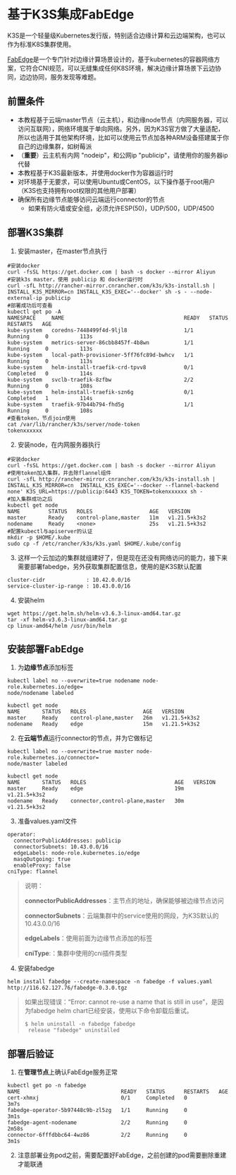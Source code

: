 # 基于K3S集成FabEdge

K3S是一个轻量级Kubernetes发行版，特别适合边缘计算和云边端架构，也可以作为标准K8S集群使用。

[FabEdge](https://github.com/FabEdge/fabedge)是一个专门针对边缘计算场景设计的，基于kubernetes的容器网络方案，它符合CNI规范，可以无缝集成任何K8S环境，解决边缘计算场景下云边协同，边边协同，服务发现等难题。

## 前置条件

- 本教程基于云端master节点（云主机），和边缘node节点（内网服务器，可以访问互联网），网络环境属于单向网络。另外，因为K3S官方做了大量适配，所以也适用于其他架构环境，比如可以使用云节点加各种ARM设备搭建属于你自己的边缘集群，如树莓派
- （**重要**）云主机有内网 "nodeip"，和公网ip "publicip"，请使用你的服务器ip代替
- 本教程基于K3S最新版本，并使用docker作为容器运行时
- 对环境基于无要求，可以使用Ubuntu或CentOS，以下操作基于root用户（K3S也支持拥有root权限的其他用户部署）
- 确保所有边缘节点能够访问云端运行connector的节点
   - 如果有防火墙或安全组，必须允许ESP(50)，UDP/500，UDP/4500

## 部署K3S集群

1. 安装master，在master节点执行

```shell
#安装docker
curl -fsSL https://get.docker.com | bash -s docker --mirror Aliyun
#安装k3s master，使用 publicip 和 docker运行时
curl -sfL http://rancher-mirror.cnrancher.com/k3s/k3s-install.sh | INSTALL_K3S_MIRROR=cn INSTALL_K3S_EXEC='--docker' sh -s - --node-external-ip publicip
#部署成功后可查看
kubectl get po -A
NAMESPACE     NAME                                      READY   STATUS      RESTARTS   AGE
kube-system   coredns-7448499f4d-9ljl8                  1/1     Running     0          113s
kube-system   metrics-server-86cbb8457f-4b8wn           1/1     Running     0          113s
kube-system   local-path-provisioner-5ff76fc89d-bwhcv   1/1     Running     0          113s
kube-system   helm-install-traefik-crd-tpvv8            0/1     Completed   0          114s
kube-system   svclb-traefik-8zfbw                       2/2     Running     0          108s
kube-system   helm-install-traefik-szn6g                0/1     Completed   1          114s
kube-system   traefik-97b44b794-fhd5g                   1/1     Running     0          108s
#查看token，节点join使用
cat /var/lib/rancher/k3s/server/node-token
tokenxxxxxx
```
2. 安装node，在内网服务器执行
```shell
#安装docker
curl -fsSL https://get.docker.com | bash -s docker --mirror Aliyun
#使用token加入集群，并去除flannel组件
curl -sfL http://rancher-mirror.cnrancher.com/k3s/k3s-install.sh | INSTALL_K3S_MIRROR=cn  INSTALL_K3S_EXEC='--docker --flannel-backend none' K3S_URL=https://publicip:6443 K3S_TOKEN=tokenxxxxxx sh -
#加入集群成功之后
kubectl get node
NAME         STATUS   ROLES                  AGE   VERSION
master       Ready    control-plane,master   11m   v1.21.5+k3s2
nodename     Ready    <none>                 25s   v1.21.5+k3s2
#配置kubectl与apiserver的认证
mkdir -p $HOME/.kube
sudo cp -f /etc/rancher/k3s/k3s.yaml $HOME/.kube/config
```

3. 这样一个云加边的集群就组建好了，但是现在还没有网络访问的能力，接下来需要部署fabedge，另外获取集群配置信息，使用的是K3S默认配置
```shell
cluster-cidr             : 10.42.0.0/16
service-cluster-ip-range : 10.43.0.0/16
```
4. 安装helm

```shell
wget https://get.helm.sh/helm-v3.6.3-linux-amd64.tar.gz
tar -xf helm-v3.6.3-linux-amd64.tar.gz
cp linux-amd64/helm /usr/bin/helm 
```

## 安装部署FabEdge

1. 为**边缘节点**添加标签
```shell
kubectl label no --overwrite=true nodename node-role.kubernetes.io/edge=
node/nodename labeled
   
kubectl get node
NAME       STATUS   ROLES                  AGE   VERSION
master     Ready    control-plane,master   26m   v1.21.5+k3s2
nodename   Ready    edge                   15m   v1.21.5+k3s2
```

2. 在**云端节点**运行connector的节点，并为它做标记
```shell
kubectl label no --overwrite=true master node-role.kubernetes.io/connector=
node/master labeled

kubectl get node
NAME       STATUS   ROLES                            AGE   VERSION
master     Ready    edge                             19m   v1.21.5+k3s2
nodename   Ready    connector,control-plane,master   30m   v1.21.5+k3s2
```

3. 准备values.yaml文件
```shell
operator:
  connectorPublicAddresses: publicip
  connectorSubnets: 10.43.0.0/16
  edgeLabels: node-role.kubernetes.io/edge
  masqOutgoing: true
  enableProxy: false
cniType: flannel
```
> 说明：
>
> **connectorPublicAddresses**：主节点的地址，确保能够被边缘节点访问
>
> **connectorSubnets**：云端集群中的service使用的网段，为K3S默认的10.43.0.0/16
>
> **edgeLabels**：使用前面为边缘节点添加的标签
>
> **cniType**:：集群中使用的cni插件类型

4. 安装fabedge 

```shell
helm install fabedge --create-namespace -n fabedge -f values.yaml http://116.62.127.76/fabedge-0.3.0.tgz
```
> 如果出现错误：“Error: cannot re-use a name that is still in use”，是因为fabedge helm chart已经安装，使用以下命令卸载后重试。
>```shell
> $ helm uninstall -n fabedge fabedge
>  release "fabedge" uninstalled
>```

## 部署后验证
1. 在**管理节点**上确认FabEdge服务正常
```shell
kubectl get po -n fabedge
NAME                                READY   STATUS      RESTARTS   AGE
cert-xhmxj                          0/1     Completed   0          3m7s
fabedge-operator-5b97448c9b-zl5zg   1/1     Running     0          3m1s
fabedge-agent-nodename              2/2     Running     0          2m58s
connector-6fffdbbc64-4wz86          2/2     Running     0          3m1s
```
2. 注意部署业务pod之前，需要配置好FabEdge，之前创建的pod需要删除重建才能联通
